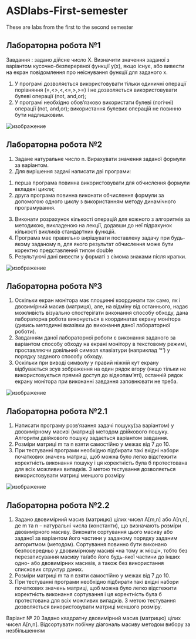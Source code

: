 # ASDlabs-First-semester
These are labs from the first to the second semester
## Лабораторна робота №1
Завдання : задано дійсне число Х. Визначити значення заданої з 
варіантом кусочно-безперервної функції у(х), якщо існує, або вивести на 
екран повідомлення про неіснування функції для заданого х.
1) У програмі дозволяється використовувати тільки одиничні операції 
порівняння (=,<>,<,<=,>,>=) і не дозволяється використовувати 
булеві операції (not, and,or);
2) У програмі необхідно обов’язково використати булеві (логічні) 
операції (not, and,or); використання булевих операцій не повинно 
бути надлишковим.


![изображение](https://user-images.githubusercontent.com/71943754/224562800-b89c9e8f-134f-43ff-9085-08684d91f1f8.png)
## Лабораторна робота №2
1. Задане натуральне число n. Вирахувати значення 
заданої формули за варіантом.
2. Для вирішення задачі написати дві програми:
1) перша програма повинна використовувати для обчислення формули 
вкладені цикли;
2) друга програма повинна виконати обчислення формули за 
допомогою одного циклу з використанням методу динамічного 
програмування.
3. Виконати розрахунок кількості операцій для кожного з алгоритмів за 
методикою, викладеною на лекції, додавши до неї підрахунок кількості 
викликів стандартних функцій.
4. Програма має правильно вирішувати поставлену задачу при будь-якому 
заданому n, для якого результат обчислення може бути коректно 
представлений типом double
5. Результуючі дані вивести у форматі з сімома знаками після крапки.

![изображение](https://user-images.githubusercontent.com/71943754/224563060-b34c2ea2-11b6-485d-83c9-5749f7c2744b.png)
## Лабораторна робота №3
1. Оскільки екран монітора має площинні координати так само, як і 
двовимірний масив (матриця), але, на відміну від останнього,
надає можливість візуально спостерігати виконання способу обходу, дана 
лабораторна робота виконується в координатах екрану
монітора (дивись методичні вказівки до виконання даної лабораторної
роботи).
2. Завданням даної лабораторної роботи є виконання заданого
за варіантом способу обходу на екрані монітору в текстовому режимі, 
проставляючи довільний символ клавіатури (наприклад ‘*’) у
порядку заданого способу обходу.
3. Оскільки при виводі символу у правий ніжній кут екрану відбувається зсув 
зображення на один рядок вгору (якщо тільки не використовується прямий 
доступ до відеопам’яті), останній рядок екрану монітора при виконанні 
завдання заповнювати не треба.


![изображение](https://user-images.githubusercontent.com/71943754/224563221-5486396a-9643-4540-9512-01fdfc086628.png)
## Лабораторна робота №2.1
1. Написати програму розв’язання задачі 
пошуку(за варіантом) у двовимірному масиві (матриці) методом двійкового 
пошуку. Алгоритм двійкового пошуку задається варіантом завдання.
2. Розміри матриці m та n взяти самостійно у межах від 7 до 10.
3. При тестуванні програми необхідно підбирати такі вхідні
набори початкових значень матриці, щоб можна було легко відстежити коректність виконання пошуку і ця коректність була б протестована 
для всіх можливих випадків. З метою тестування дозволяється 
використовувати матриці меншого розміру

![изображение](https://user-images.githubusercontent.com/71943754/224563338-d3247b29-f110-4bb3-8ea6-c28f3954b94a.png)
## Лабораторна робота №2.2
1. Задано двовимірний масив (матрицю) цілих 
чисел A[m,n] або
A[n,n], де m та n – натуральні числа (константи), що визначають розміри 
двовимірного масиву. Виконати сортування цього масиву або заданої за 
варіантом його частини у заданому порядку заданим алгоритмом (методом).
Сортування повинно бути виконано безпосередньо у двовимірному масиві 
«на тому ж місці», тобто без перезаписування масиву та/або його будь-якої 
частини до інших одно- або двовимірних масивів, а також без використання 
спискових структур даних.
2. Розміри матриці m та n взяти самостійно у межах від 7 до 10.
3. При тестуванні програми необхідно підбирати такі вхідні набори 
початкових значень матриці, щоб можна було легко відстежити коректність 
виконання сортування і ця коректність була б протестована для всіх 
можливих випадків. З метою тестування дозволяється використовувати 
матриці меншого розміру.

  Варіант № 20
 	Задано квадратну двовимірний масив (матрицю) цілих чисел
A[n,n]. Відсортувати побічну діагональ масиву методом вибору за
незбільшенням


